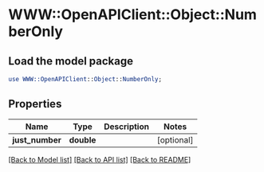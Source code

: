 # WWW::OpenAPIClient::Object::NumberOnly

## Load the model package
```perl
use WWW::OpenAPIClient::Object::NumberOnly;
```

## Properties
Name | Type | Description | Notes
------------ | ------------- | ------------- | -------------
**just_number** | **double** |  | [optional] 

[[Back to Model list]](../README.md#documentation-for-models) [[Back to API list]](../README.md#documentation-for-api-endpoints) [[Back to README]](../README.md)


